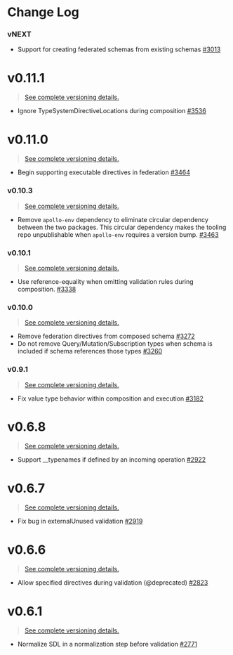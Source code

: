 # Change Log

### vNEXT

* Support for creating federated schemas from existing schemas [#3013](https://github.com/apollographql/apollo-server/pull/3013)

# v0.11.1

> [See complete versioning details.](https://github.com/apollographql/apollo-server/commit/2a4c654986a158aaccf947ee56a4bfc48a3173c7)

* Ignore TypeSystemDirectiveLocations during composition [#3536](https://github.com/apollographql/apollo-server/pull/3536)

# v0.11.0

> [See complete versioning details.](https://github.com/apollographql/apollo-server/commit/93002737d53dd9a50b473ab9cef14849b3e539aa)

* Begin supporting executable directives in federation [#3464](https://github.com/apollographql/apollo-server/pull/3464)

### v0.10.3

> [See complete versioning details.](https://github.com/apollographql/apollo-server/commit/3cdde1b7a71ace6411fbacf82a1a61bf737444a6)

* Remove `apollo-env` dependency to eliminate circular dependency between the two packages. This circular dependency makes the tooling repo unpublishable when `apollo-env` requires a version bump. [#3463](https://github.com/apollographql/apollo-server/pull/3463)

### v0.10.1

> [See complete versioning details.](https://github.com/apollographql/apollo-server/commit/aa200ce24b834320fc79d2605dac340b37d3e434)

* Use reference-equality when omitting validation rules during composition. [#3338](https://github.com/apollographql/apollo-server/pull/3338)

### v0.10.0

> [See complete versioning details.](https://github.com/apollographql/apollo-server/commit/6100fb5e0797cd1f578ded7cb77b60fac47e58e3)

* Remove federation directives from composed schema [#3272](https://github.com/apollographql/apollo-server/pull/3272)
* Do not remove Query/Mutation/Subscription types when schema is included if schema references those types [#3260](https://github.com/apollographql/apollo-server/pull/3260)

### v0.9.1

> [See complete versioning details.](https://github.com/apollographql/apollo-server/commit/029c8dca3af812ee70589cdb6de749df3d2843d8)

* Fix value type behavior within composition and execution [#3182](https://github.com/apollographql/apollo-server/pull/2922)

# v0.6.8

> [See complete versioning details.](https://github.com/apollographql/apollo-server/commit/5974b2ce405a06bc331230400b9073f6381738d3)

* Support __typenames if defined by an incoming operation [#2922](https://github.com/apollographql/apollo-server/pull/2922)

# v0.6.7

> [See complete versioning details.](https://github.com/apollographql/apollo-server/commit/2ea5887acc43461a5539071f4981a5f70e0d0652)

* Fix bug in externalUnused validation [#2919](https://github.com/apollographql/apollo-server/pull/2919)

# v0.6.6

> [See complete versioning details.](https://github.com/apollographql/apollo-server/commit/183de5f112324def375a45c239955e1bf1608fae)

* Allow specified directives during validation (@deprecated) [#2823](https://github.com/apollographql/apollo-server/pull/2823)

# v0.6.1

> [See complete versioning details.](https://github.com/apollographql/apollo-server/commit/1209839c01b4cac1eb23f42c747296dd9507a8ac)

* Normalize SDL in a normalization step before validation [#2771](https://github.com/apollographql/apollo-server/pull/2771)
